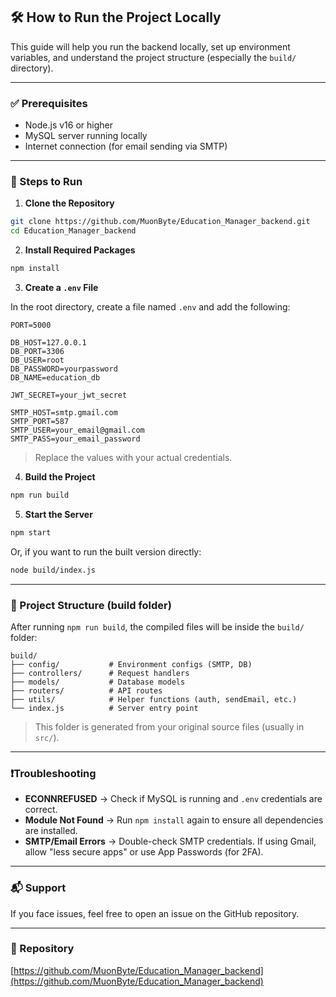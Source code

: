 ## 🛠️ How to Run the Project Locally

This guide will help you run the backend locally, set up environment variables, and understand the project structure (especially the `build/` directory).

---

### ✅ Prerequisites

- Node.js v16 or higher
- MySQL server running locally
- Internet connection (for email sending via SMTP)

---

### 🚀 Steps to Run

1. **Clone the Repository**

```bash
git clone https://github.com/MuonByte/Education_Manager_backend.git
cd Education_Manager_backend
```

2. **Install Required Packages**

```bash
npm install
```

3. **Create a `.env` File**

In the root directory, create a file named `.env` and add the following:

```env
PORT=5000

DB_HOST=127.0.0.1
DB_PORT=3306
DB_USER=root
DB_PASSWORD=yourpassword
DB_NAME=education_db

JWT_SECRET=your_jwt_secret

SMTP_HOST=smtp.gmail.com
SMTP_PORT=587
SMTP_USER=your_email@gmail.com
SMTP_PASS=your_email_password
```

> Replace the values with your actual credentials.

4. **Build the Project**

```bash
npm run build
```

5. **Start the Server**

```bash
npm start
```

Or, if you want to run the built version directly:

```bash
node build/index.js
```

---

### 📁 Project Structure (build folder)

After running `npm run build`, the compiled files will be inside the `build/` folder:

```
build/
├── config/           # Environment configs (SMTP, DB)
├── controllers/      # Request handlers
├── models/           # Database models
├── routers/          # API routes
├── utils/            # Helper functions (auth, sendEmail, etc.)
└── index.js          # Server entry point
```

> This folder is generated from your original source files (usually in `src/`).

---

### ❗Troubleshooting

- **ECONNREFUSED** → Check if MySQL is running and `.env` credentials are correct.
- **Module Not Found** → Run `npm install` again to ensure all dependencies are installed.
- **SMTP/Email Errors** → Double-check SMTP credentials. If using Gmail, allow "less secure apps" or use App Passwords (for 2FA).

---

### 📬 Support

If you face issues, feel free to open an issue on the GitHub repository.

---

### 🔗 Repository

[https://github.com/MuonByte/Education_Manager_backend](https://github.com/MuonByte/Education_Manager_backend)
